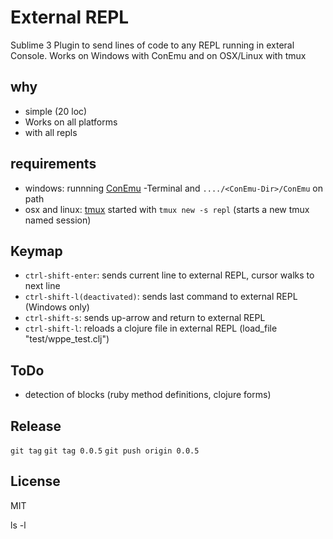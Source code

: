 # External REPL     
Sublime 3 Plugin to send lines of code to any REPL running in exteral Console.
Works on Windows with ConEmu and on OSX/Linux with tmux

## why    
- simple (20 loc)
- Works on all platforms
- with all repls

## requirements    
* windows: runnning [ConEmu](https://github.com/Maximus5/ConEmu)
-Terminal and `..../<ConEmu-Dir>/ConEmu` on path
* osx and linux: [tmux](http://tmux.sourceforge.net) started with `tmux new -s repl` (starts a new tmux named session)

## Keymap    
* `ctrl-shift-enter`: sends current line to external REPL, cursor walks to next line 
* `ctrl-shift-l(deactivated)`: sends last command to external REPL (Windows only)
* `ctrl-shift-s`: sends up-arrow and return to external REPL
* `ctrl-shift-l`: reloads a clojure file in external REPL (load_file "test/wppe_test.clj")

## ToDo    
- detection of blocks (ruby method definitions, clojure forms)

## Release    
`git tag`
`git tag 0.0.5`
`git push origin 0.0.5`

## License    
MIT

ls -l
